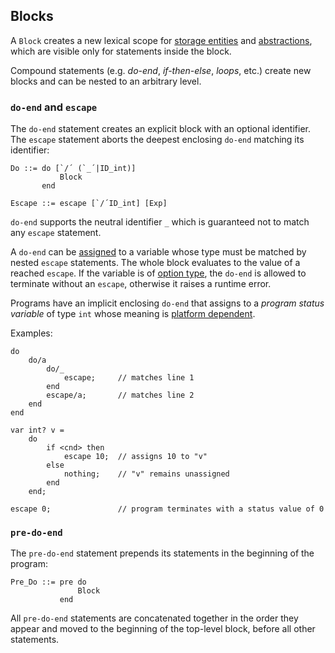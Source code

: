 ## Blocks

A `Block` creates a new lexical scope for
[storage entities](#TODO)
and
[abstractions](#TODO),
which are visible only for statements inside the block.

Compound statements (e.g. *do-end*, *if-then-else*, *loops*, etc.) create new
blocks and can be nested to an arbitrary level.

### `do-end` and `escape`

The `do-end` statement creates an explicit block with an optional identifier.
The `escape` statement aborts the deepest enclosing `do-end` matching its
identifier:

```ceu
Do ::= do [`/´ (`_´|ID_int)]
           Block
       end

Escape ::= escape [`/´ID_int] [Exp]
```

`do-end` supports the neutral identifier `_` which is guaranteed not to match
any `escape` statement.

A `do-end` can be [assigned](#TODO) to a variable whose type must be matched
by nested `escape` statements.
The whole block evaluates to the value of a reached `escape`.
If the variable is of [option type](#TODO), the `do-end` is allowed to
terminate without an `escape`, otherwise it raises a runtime error.

Programs have an implicit enclosing `do-end` that assigns to a
*program status variable* of type `int` whose meaning is
[platform dependent](#TODO).

Examples:

```ceu
do
    do/a
        do/_
            escape;     // matches line 1
        end
        escape/a;       // matches line 2
    end
end
```

```ceu
var int? v =
    do
        if <cnd> then
            escape 10;  // assigns 10 to "v"
        else
            nothing;    // "v" remains unassigned
        end
    end;
```

```ceu
escape 0;               // program terminates with a status value of 0
```

### `pre-do-end`

The `pre-do-end` statement prepends its statements in the beginning of the
program:

```ceu
Pre_Do ::= pre do
               Block
           end
```

All `pre-do-end` statements are concatenated together in the order they appear
and moved to the beginning of the top-level block, before all other statements.
